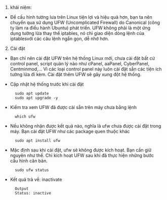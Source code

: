 1. khái niệm:

- Để cấu hình tường lưa trên Linux tiện lợi và hiệu quả hơn, bạn ta nên chuyển qua sử dụng UFW (Uncomplicated Firewall) do Canonical (công ty làm ra điều hành Ubuntu) phát triển. UFW không phải là một ứng dụng tường lừa thay thế iptables, nó chỉ giao diện dòng lệnh của iptablesvới các câu lệnh ngắn gọn, dễ nhớ hơn.

2. Cài đặt

- Bạn chỉ nên cài đặt UFW trên hệ thống Linux mới, chưa cài đặt bất cứ control panel, script quản lý nào như cPanel, aaPanel, CyberPanel, Centminmod,… Vì các loại control panel này luôn cài đặt sẵn các tiện ích tường lửa đi kèm. Cài đặt thêm UFW sẽ gây xung đột hệ thống.

- Cập nhật hệ thống trước khi cài đặt

        sudo apt update
        sudo apt upgrade -y

- Kiểm tra xem UFW đã được cài sẵn trên máy chưa bằng lệnh

        which ufw

- Nếu không nhận được kết quả nào, nghĩa là ufw chưa được cài đặt trong máy. Bạn cài đặt UFW như các package quen thuộc khác

        sudo apt install ufw

- Mặc định sau khi cài đặt, ufw sẽ không được kích hoạt. Bạn cần giữ nguyên như thế. Chỉ kích hoạt UFW sau khi đã thực hiện những bước cấu hình căn bản.

        sudo ufw status

- Kết quả trả về: inactivate

        Output
        Status: inactive
        
